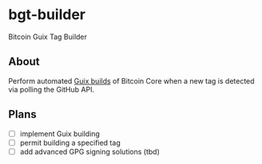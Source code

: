 # bgt-builder

Bitcoin Guix Tag Builder

## About

Perform automated [Guix builds](https://github.com/bitcoin/bitcoin/blob/master/contrib/guix/README.md) of Bitcoin Core when a new tag is detected via polling the GitHub API.

## Plans

- [ ] implement Guix building
- [ ] permit building a specified tag
- [ ] add advanced GPG signing solutions (tbd)
